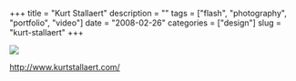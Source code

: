 +++
title = "Kurt Stallaert"
description = ""
tags = ["flash", "photography", "portfolio", "video"]
date = "2008-02-26"
categories = ["design"]
slug = "kurt-stallaert"
+++


 

  <div id="screens-thumbs" class="clearfix">
    <div class="txt-center" id="design-submission"><a href="http://www.kurtstallaert.com/"><img id='bluga-thumbnail-877' class='bluga-thumbnail large' src='http://media.konigi.com/bluga/
wt47f2791714a0f_0.jpg'/></a></div>  
  </div>   
<p><a href="http://www.kurtstallaert.com/">http://www.kurtstallaert.com/</a></p>





